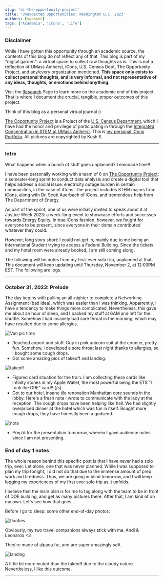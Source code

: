 ```yaml
---
slug: 'dc-the-opportunity-project'
title: 'Unexpected Opportunities: Washington D.C. 2023'
authors: [suobset]
tags: ['Academia', 'iCons', 'Life']
---
```


### Disclaimer

While I have gotten this opportunity through an academic source, the contents of this blog do not reflect any of that. This blog is part of my "digital garden": a virtual space to collect raw thoughts as is. This is not a reflection of UMass Amherst, iCons, U.S. Census Dept, The Opportunity Project, and any/every organization mentioned. **This space only exists to collect personal thoughts, and is very informal, and not representative of any ideas, thoughts, or emotions behind anything**. 

Visit the [Research](/docs/category/research) Page to learn more on the academic end of this project. That is where I document the crucial, tangible, proper outcomes of this project. 

<!-- truncate -->

Think of this blog as a personal virtual journal :)

[The Opportunity Project](https://opportunity.census.gov) is a Project of the [U.S. Census Department](https://census.gov), which I have had the honor and privilege of participating in through the [Integrated Concentration in STEM at UMass Amherst](https://icons.cns.umass.edu). This is [my personal iCons Portfolio](/docs/research/iCons). All pictures are copyrighted by Kush S.

<hr />

### Intro

What happens when a bunch of stuff goes unplanned? Lemonade time!!

I have been personally working with a team of 6 on [The Opportunity Project](https://opportunity.census.gov): a semester-long sprint to conduct data analysis and create a digital tool that helps address a social issue: electricity outage burden in certain communities, in the case of iCons. The project includes STEM majors from iCons, along with Dr. Scott Auerbach of iCons, and tremendous help from The Department of Energy. 

As part of the sprint, one of us were initially invited to speak about it at Justice Week 2023: a week-long event to showcase efforts and successes towards Energy Equity. In true iCons fashion, however, we fought for everyone to be present, since everyone in their domain contributed whatever they could. 

However, long story short: I could not get in, mainly due to me being an International Student trying to access a Federal Building. Since the tickets and my hotel room were already booked, I am still coming along. 

The following will be notes from my first-ever solo trip, unplanned at that. This document will keep updating until Thursday, November 2, at 12:00PM EST. The following are logs.

<hr />

### October 31, 2023: Prelude

The day begins with pulling an all-nighter to complete a Networking Assignment (bad idea), which was easier than I was thinking. Apparrently, I have a tendency to make things more complicated. Nevertheless, this gave me about an hour of sleep, and I packed my stuff at 6AM and left for the shuttle. Somehow I had insanely bad sore throat in the morning, which may have resulted due to some allergies.

![Van pic time](./vanpic.jpg)

* Reached airport and stuff. Guy in pink unicorn suit at the counter, pretty fun. Somehow, I developed a sore throat last night thanks to allergies, so I bought some cough drops. 
* Got some amazing pics of takeoff and landing. 

![takeoff](./takeoff.jpg)

* Figured card situation for the train. I am collecting these cards like infinity stones in my Apple Wallet, the most powerful being the ETS "I took the GRE" card!! (/s)
* Got to our hotel, insane tile renovation Manhattan core sounds in the lobby. Here's a fresh note I wrote to communicate with the lady at the reception. The cough drops have been helping like hell. We had slightly overpriced dinner at the hotel which was fun in itself. Bought more cough drops, they have honestly been a godsend.

![note](./note.png)

* Prep'd for the presentation tomorrow, wherein I gave audience notes since I am not presenting.

### End of day 1 notes

The whole reason behind this specific post is that I have never had a solo trip, ever. Let alone, one that was never planned. While I was supposed to plan my trip tonight, I did not do that due to the immense amount of prep work and tiredness. Thus, we are going in blind tomorrow, and I will keep logging my experiences of my first ever solo trip as it unfolds. 

I believe that the main plan is for me to tag along with the team to be in front of DOE building, and get as many pictures there. After that, I am kind of on my own. Let's see how that goes...

Before I go to sleep: some other end-of-day photos:

![floofies](./floofies.jpg)

Obviously, my two travel companions always stick with me. Andi & Leonardo <3

They're made of alpaca fur, and are super amazingly soft.

![landing](./landing.jpg)

A little bit more muted than the takeoff due to the cloudy nature. Nevertheless, I like this outcome. 

<hr />
